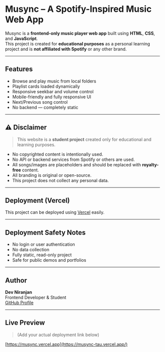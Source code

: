 # Musync – A Spotify-Inspired Music Web App

Musync is a **frontend-only music player web app** built using **HTML**, **CSS**, and **JavaScript**.  
This project is created for **educational purposes** as a personal learning project and is **not affiliated with Spotify** or any other brand.

---

## Features

-  Browse and play music from local folders
-  Playlist cards loaded dynamically
-  Responsive seekbar and volume control
-  Mobile-friendly and fully responsive UI
-  Next/Previous song control
-  No backend — completely static

---

## ⚠️ Disclaimer

> This website is a **student project** created only for educational and learning purposes.

- No copyrighted content is intentionally used.
- No API or backend services from Spotify or others are used.
- All songs/images are placeholders and should be replaced with **royalty-free** content.
- All branding is original or open-source.
- This project does not collect any personal data.

---

## Deployment (Vercel)

This project can be deployed using [Vercel](https://vercel.com/) easily.

---

## Deployment Safety Notes

- No login or user authentication
- No data collection
- Fully static, read-only project
- Safe for public demos and portfolios

---

## Author

**Dev Niranjan**  
Frontend Developer & Student  
[GitHub Profile](https://github.com/devNiranjan7)

---

## Live Preview

> (Add your actual deployment link below)

 [https://musync.vercel.app](https://musync-tau.vercel.app/)
